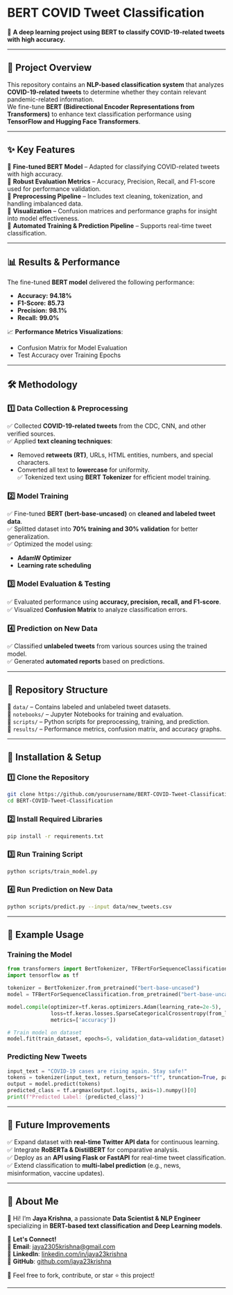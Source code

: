 # **BERT COVID Tweet Classification**  
📢 **A deep learning project using BERT to classify COVID-19-related tweets with high accuracy.**  

---

## 📜 **Project Overview**  
This repository contains an **NLP-based classification system** that analyzes **COVID-19-related tweets** to determine whether they contain relevant pandemic-related information.  
We fine-tune **BERT (Bidirectional Encoder Representations from Transformers)** to enhance text classification performance using **TensorFlow and Hugging Face Transformers**.

---

## ✨ **Key Features**  
🔹 **Fine-tuned BERT Model** – Adapted for classifying COVID-related tweets with high accuracy.  
🔹 **Robust Evaluation Metrics** – Accuracy, Precision, Recall, and F1-score used for performance validation.  
🔹 **Preprocessing Pipeline** – Includes text cleaning, tokenization, and handling imbalanced data.  
🔹 **Visualization** – Confusion matrices and performance graphs for insight into model effectiveness.  
🔹 **Automated Training & Prediction Pipeline** – Supports real-time tweet classification.  

---

## 📊 **Results & Performance**  
The fine-tuned **BERT model** delivered the following performance:  

- **Accuracy:** **94.18%**  
- **F1-Score:** **85.73**  
- **Precision:** **98.1%**  
- **Recall:** **99.0%**  

📈 **Performance Metrics Visualizations**:  
- Confusion Matrix for Model Evaluation  
- Test Accuracy over Training Epochs  

---

## 🛠️ **Methodology**  

### **1️⃣ Data Collection & Preprocessing**  
✅ Collected **COVID-19-related tweets** from the CDC, CNN, and other verified sources.  
✅ Applied **text cleaning techniques**:  
   - Removed **retweets (RT)**, URLs, HTML entities, numbers, and special characters.  
   - Converted all text to **lowercase** for uniformity.  
✅ Tokenized text using **BERT Tokenizer** for efficient model training.  

### **2️⃣ Model Training**  
✅ Fine-tuned **BERT (bert-base-uncased)** on **cleaned and labeled tweet data**.  
✅ Splitted dataset into **70% training and 30% validation** for better generalization.  
✅ Optimized the model using:  
   - **AdamW Optimizer**  
   - **Learning rate scheduling**  

### **3️⃣ Model Evaluation & Testing**  
✅ Evaluated performance using **accuracy, precision, recall, and F1-score**.  
✅ Visualized **Confusion Matrix** to analyze classification errors.  

### **4️⃣ Prediction on New Data**  
✅ Classified **unlabeled tweets** from various sources using the trained model.  
✅ Generated **automated reports** based on predictions.  

---

## 📂 **Repository Structure**  

📁 `data/` – Contains labeled and unlabeled tweet datasets.  
📁 `notebooks/` – Jupyter Notebooks for training and evaluation.  
📁 `scripts/` – Python scripts for preprocessing, training, and prediction.  
📁 `results/` – Performance metrics, confusion matrix, and accuracy graphs.  

---

## 🔧 **Installation & Setup**  

### **1️⃣ Clone the Repository**  
```bash
git clone https://github.com/yourusername/BERT-COVID-Tweet-Classification.git
cd BERT-COVID-Tweet-Classification
```

### **2️⃣ Install Required Libraries**  
```bash
pip install -r requirements.txt
```

### **3️⃣ Run Training Script**  
```bash
python scripts/train_model.py
```

### **4️⃣ Run Prediction on New Data**  
```bash
python scripts/predict.py --input data/new_tweets.csv
```

---

## 📌 **Example Usage**  

### **Training the Model**
```python
from transformers import BertTokenizer, TFBertForSequenceClassification
import tensorflow as tf

tokenizer = BertTokenizer.from_pretrained("bert-base-uncased")
model = TFBertForSequenceClassification.from_pretrained("bert-base-uncased")

model.compile(optimizer=tf.keras.optimizers.Adam(learning_rate=2e-5),
              loss=tf.keras.losses.SparseCategoricalCrossentropy(from_logits=True),
              metrics=['accuracy'])

# Train model on dataset
model.fit(train_dataset, epochs=5, validation_data=validation_dataset)
```

### **Predicting New Tweets**
```python
input_text = "COVID-19 cases are rising again. Stay safe!"
tokens = tokenizer(input_text, return_tensors="tf", truncation=True, padding=True)
output = model.predict(tokens)
predicted_class = tf.argmax(output.logits, axis=1).numpy()[0]
print(f"Predicted Label: {predicted_class}")
```

---

## 🚀 **Future Improvements**  
✅ Expand dataset with **real-time Twitter API data** for continuous learning.  
✅ Integrate **RoBERTa & DistilBERT** for comparative analysis.  
✅ Deploy as an **API using Flask or FastAPI** for real-time tweet classification.  
✅ Extend classification to **multi-label prediction** (e.g., news, misinformation, vaccine updates).  

---

## 📖 **About Me**  
👋 Hi! I’m **Jaya Krishna**, a passionate **Data Scientist & NLP Engineer** specializing in **BERT-based text classification and Deep Learning models**.  

📌 **Let's Connect!**  
📩 **Email**: jaya2305krishna@gmail.com  
🔗 **LinkedIn**: [linkedin.com/in/jaya23krishna](https://linkedin.com/in/jaya23krishna)  
🌟 **GitHub**: [github.com/jaya23krishna](https://github.com/jaya23krishna)  

🚀 Feel free to fork, contribute, or star ⭐ this project!  

---

